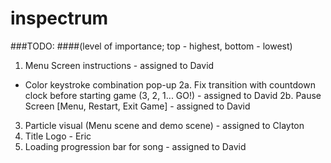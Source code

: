 # inspectrum

###TODO: 
####(level of importance; top - highest, bottom - lowest)
1. Menu Screen instructions - assigned to David
  * Color keystroke combination pop-up
2a. Fix transition with countdown clock before starting game (3, 2, 1... GO!) - assigned to David
2b. Pause Screen [Menu, Restart, Exit Game] - assigned to David
3. Particle visual (Menu scene and demo scene) - assigned to Clayton
4. Title Logo - Eric
5. Loading progression bar for song - assigned to David
	

